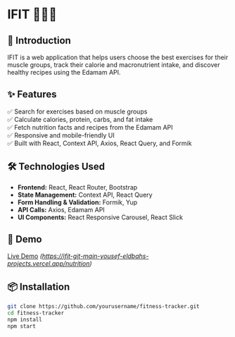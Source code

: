 # **IFIT 🏋️‍♂️🍏**  

## **🚀 Introduction**  
IFIT is a web application that helps users choose the best exercises for their muscle groups, track their calorie and macronutrient intake, and discover healthy recipes using the Edamam API.  

## **✨ Features**  
✅ Search for exercises based on muscle groups  
✅ Calculate calories, protein, carbs, and fat intake  
✅ Fetch nutrition facts and recipes from the Edamam API  
✅ Responsive and mobile-friendly UI  
✅ Built with React, Context API, Axios, React Query, and Formik  

## **🛠️ Technologies Used**  
- **Frontend:** React, React Router, Bootstrap  
- **State Management:** Context API, React Query  
- **Form Handling & Validation:** Formik, Yup  
- **API Calls:** Axios, Edamam API  
- **UI Components:** React Responsive Carousel, React Slick  

## **📸 Demo**  
[Live Demo](#) *(https://ifit-git-main-yousef-eldbahs-projects.vercel.app/nutrition)*  

## **📦 Installation**  
```bash
git clone https://github.com/yourusername/fitness-tracker.git
cd fitness-tracker
npm install
npm start
